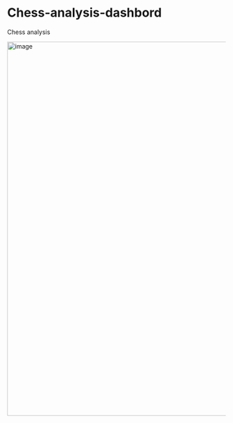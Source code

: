 # Chess-analysis-dashbord
Chess analysis


<img width="1333" height="863" alt="image" src="https://github.com/user-attachments/assets/61590ad2-91c7-4c48-bbe4-0f8f4e2b705d" />
